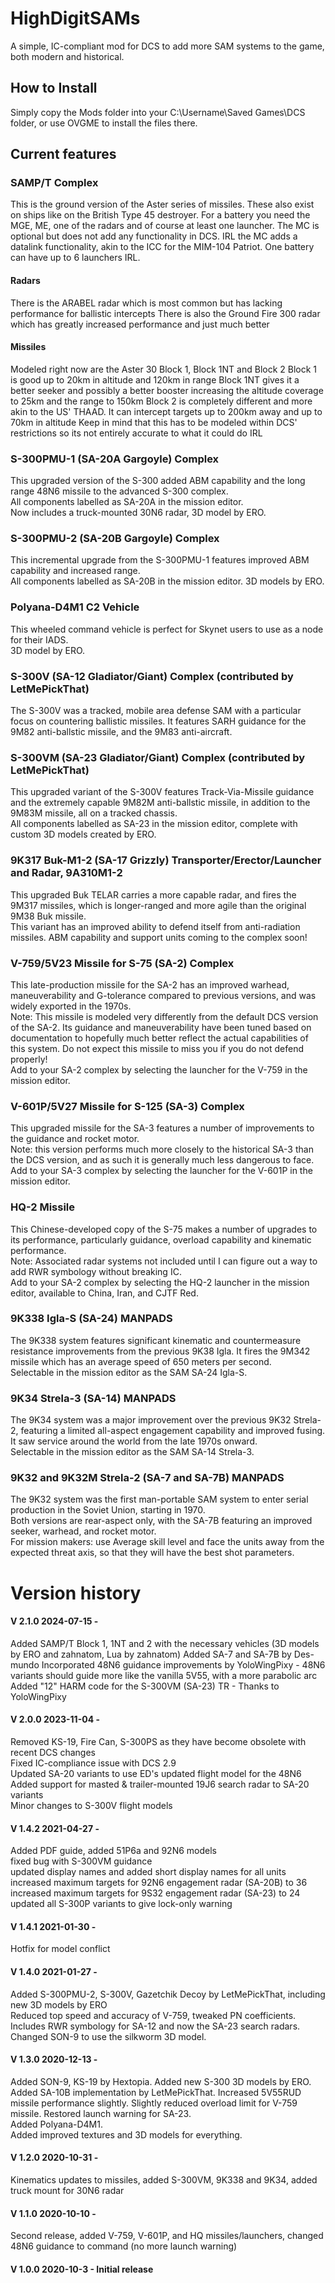 # HighDigitSAMs

A simple, IC-compliant mod for DCS to add more SAM systems to the game, both modern and historical.

## How to Install

Simply copy the Mods folder into your C:\Username\Saved Games\DCS folder, or use OVGME to install the files there.

## Current features

### SAMP/T Complex

This is the ground version of the Aster series of missiles. These also exist on ships like on the British Type 45 destroyer.
For a battery you need the MGE, ME, one of the radars and of course at least one launcher. The MC is optional but does not add any functionality in DCS.
IRL the MC adds a datalink functionality, akin to the ICC for the MIM-104 Patriot.
One battery can have up to 6 launchers IRL.

#### Radars

There is the ARABEL radar which is most common but has lacking performance for ballistic intercepts
There is also the Ground Fire 300 radar which has greatly increased performance and just much better

#### Missiles

Modeled right now are the Aster 30 Block 1, Block 1NT and Block 2
Block 1 is good up to 20km in altitude and 120km in range
Block 1NT gives it a better seeker and possibly a better booster increasing the altitude coverage to 25km and the range to 150km
Block 2 is completely different and more akin to the US' THAAD. It can intercept targets up to 200km away and up to 70km in altitude
Keep in mind that this has to be modeled within DCS' restrictions so its not entirely accurate to what it could do IRL

### S-300PMU-1 (SA-20A Gargoyle) Complex

This upgraded version of the S-300 added ABM capability and the long range 48N6 missile to the advanced S-300 complex.  
All components labelled as SA-20A in the mission editor.  
Now includes a truck-mounted 30N6 radar, 3D model by ERO.

### S-300PMU-2 (SA-20B Gargoyle) Complex

This incremental upgrade from the S-300PMU-1 features improved ABM capability and increased range.  
All components labelled as SA-20B in the mission editor. 3D models by ERO.

### Polyana-D4M1 C2 Vehicle

This wheeled command vehicle is perfect for Skynet users to use as a node for their IADS.  
3D model by ERO.

### S-300V (SA-12 Gladiator/Giant) Complex (contributed by LetMePickThat)

The S-300V was a tracked, mobile area defense SAM with a particular focus on countering ballistic missiles. It features SARH guidance for the 9M82 anti-ballstic missile, and the 9M83 anti-aircraft.

### S-300VM (SA-23 Gladiator/Giant) Complex (contributed by LetMePickThat)

This upgraded variant of the S-300V features Track-Via-Missile guidance and the extremely capable 9M82M anti-ballstic missile, in addition to the 9M83M missile, all on a tracked chassis.  
All components labelled as SA-23 in the mission editor, complete with custom 3D models created by ERO.

### 9K317 Buk-M1-2 (SA-17 Grizzly) Transporter/Erector/Launcher and Radar, 9A310M1-2

This upgraded Buk TELAR carries a more capable radar, and fires the 9M317 missiles, which is longer-ranged and more agile than the original 9M38 Buk missile.  
This variant has an improved ability to defend itself from anti-radiation missiles. ABM capability and support units coming to the complex soon!

### V-759/5V23 Missile for S-75 (SA-2) Complex

This late-production missile for the SA-2 has an improved warhead, maneuverability and G-tolerance compared to previous versions, and was widely exported in the 1970s.  
Note: This missile is modeled very differently from the default DCS version of the SA-2. Its guidance and maneuverability have been tuned based on documentation to hopefully much better reflect the actual capabilities of this system. Do not expect this missile to miss you if you do not defend properly!  
Add to your SA-2 complex by selecting the launcher for the V-759 in the mission editor.

### V-601P/5V27 Missile for S-125 (SA-3) Complex

This upgraded missile for the SA-3 features a number of improvements to the guidance and rocket motor.  
Note: this version performs much more closely to the historical SA-3 than the DCS version, and as such it is generally much less dangerous to face.  
Add to your SA-3 complex by selecting the launcher for the V-601P in the mission editor.

### HQ-2 Missile

This Chinese-developed copy of the S-75 makes a number of upgrades to its performance, particularly guidance, overload capability and kinematic performance.  
Note: Associated radar systems not included until I can figure out a way to add RWR symbology without breaking IC.  
Add to your SA-2 complex by selecting the HQ-2 launcher in the mission editor, available to China, Iran, and CJTF Red.

### 9K338 Igla-S (SA-24) MANPADS

The 9K338 system features significant kinematic and countermeasure resistance improvements from the previous 9K38 Igla. It fires the 9M342 missile which has an average speed of 650 meters per second.  
Selectable in the mission editor as the SAM SA-24 Igla-S.

### 9K34 Strela-3 (SA-14) MANPADS

The 9K34 system was a major improvement over the previous 9K32 Strela-2, featuring a limited all-aspect engagement capability and improved fusing.  
It saw service around the world from the late 1970s onward.  
Selectable in the mission editor as the SAM SA-14 Strela-3.

### 9K32 and 9K32M Strela-2 (SA-7 and SA-7B) MANPADS

The 9K32 system was the first man-portable SAM system to enter serial production in the Soviet Union, starting in 1970.  
Both versions are rear-aspect only, with the SA-7B featuring an improved seeker, warhead, and rocket motor.  
For mission makers: use Average skill level and face the units away from the expected threat axis, so that they will have the best shot parameters.

# Version history

#### V 2.1.0 2024-07-15 -

Added SAMP/T Block 1, 1NT and 2 with the necessary vehicles (3D models by ERO and zahnatom, Lua by zahnatom)
Added SA-7 and SA-7B by Des-mundo
Incorporated 48N6 guidance improvements by YoloWingPixy - 48N6 variants should guide more like the vanilla 5V55, with a more parabolic arc
Added "12" HARM code for the S-300VM (SA-23) TR - Thanks to YoloWingPixy

#### V 2.0.0 2023-11-04 -

Removed KS-19, Fire Can, S-300PS as they have become obsolete with recent DCS changes  
Fixed IC-compliance issue with DCS 2.9  
Updated SA-20 variants to use ED's updated flight model for the 48N6  
Added support for masted & trailer-mounted 19J6 search radar to SA-20 variants  
Minor changes to S-300V flight models

#### V 1.4.2 2021-04-27 -

Added PDF guide, added 51P6a and 92N6 models  
fixed bug with S-300VM guidance  
updated display names and added short display names for all units increased maximum targets for 92N6 engagement radar (SA-20B) to 36 increased maximum targets for 9S32 engagement radar (SA-23) to 24 updated all S-300P variants to give lock-only warning

#### V 1.4.1 2021-01-30 -

Hotfix for model conflict

#### V 1.4.0 2021-01-27 -

Added S-300PMU-2, S-300V, Gazetchik Decoy by LetMePickThat, including new 3D models by ERO  
Reduced top speed and accuracy of V-759, tweaked PN coefficients.
Includes RWR symbology for SA-12 and now the SA-23 search radars.
Changed SON-9 to use the silkworm 3D model.

#### V 1.3.0 2020-12-13 -

Added SON-9, KS-19 by Hextopia. Added new S-300 3D models by ERO.  
Added SA-10B implementation by LetMePickThat.
Increased 5V55RUD missile performance slightly. Slightly reduced overload limit for V-759 missile.
Restored launch warning for SA-23.  
Added Polyana-D4M1.  
Added improved textures and 3D models for everything.

#### V 1.2.0 2020-10-31 -

Kinematics updates to missiles, added S-300VM, 9K338 and 9K34, added truck mount for 30N6 radar

#### V 1.1.0 2020-10-10 -

Second release, added V-759, V-601P, and HQ missiles/launchers, changed 48N6 guidance to command (no more launch warning)

#### V 1.0.0 2020-10-3 - Initial release
